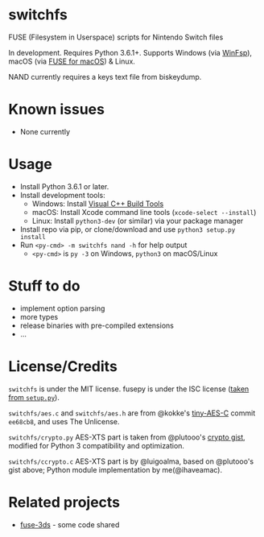 # switchfs

FUSE (Filesystem in Userspace) scripts for Nintendo Switch files

In development. Requires Python 3.6.1+. Supports Windows (via [WinFsp](http://www.secfs.net/winfsp/)), macOS (via [FUSE for macOS](https://osxfuse.github.io)) & Linux.

NAND currently requires a keys text file from biskeydump.

# Known issues
* None currently

# Usage
* Install Python 3.6.1 or later.
* Install development tools:
  * Windows: Install [Visual C++ Build Tools](http://landinghub.visualstudio.com/visual-cpp-build-tools)
  * macOS: Install Xcode command line tools (`xcode-select --install`)
  * Linux: Install `python3-dev` (or similar) via your package manager
* Install repo via pip, or clone/download and use `python3 setup.py install`
* Run `<py-cmd> -m switchfs nand -h` for help output
  * `<py-cmd>` is `py -3` on Windows, `python3` on macOS/Linux

# Stuff to do
* implement option parsing
* more types
* release binaries with pre-compiled extensions
* ...

# License/Credits
`switchfs` is under the MIT license. fusepy is under the ISC license ([taken from `setup.py`](https://github.com/fusepy/fusepy/blob/b5f87a1855119d55c755c2c4c8b1da346365629d/setup.py)).

`switchfs/aes.c` and `switchfs/aes.h` are from @kokke's [tiny-AES-C](https://github.com/kokke/tiny-AES-c) commit `ee68cb8`, and uses The Unlicense.

`switchfs/crypto.py` AES-XTS part is taken from @plutooo's [crypto gist](https://gist.github.com/plutooo/fd4b22e7f533e780c1759057095d7896), modified for Python 3 compatibility and optimization.

`switchfs/ccrypto.c` AES-XTS part is by @luigoalma, based on @plutooo's gist above; Python module implementation by me(@ihaveamac).

# Related projects
* [fuse-3ds](https://github.com/ihaveamac/fuse-3ds) - some code shared

